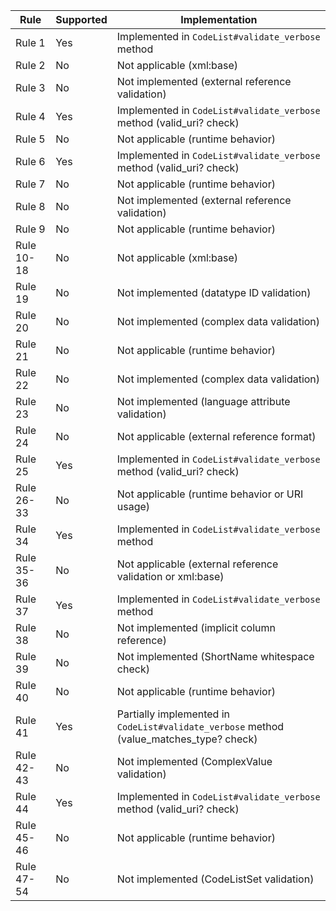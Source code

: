 | Rule | Supported | Implementation |
|------|-----------|----------------|
| Rule 1 | Yes | Implemented in `CodeList#validate_verbose` method |
| Rule 2 | No | Not applicable (xml:base) |
| Rule 3 | No | Not implemented (external reference validation) |
| Rule 4 | Yes | Implemented in `CodeList#validate_verbose` method (valid_uri? check) |
| Rule 5 | No | Not applicable (runtime behavior) |
| Rule 6 | Yes | Implemented in `CodeList#validate_verbose` method (valid_uri? check) |
| Rule 7 | No | Not applicable (runtime behavior) |
| Rule 8 | No | Not implemented (external reference validation) |
| Rule 9 | No | Not applicable (runtime behavior) |
| Rule 10-18 | No | Not applicable (xml:base) |
| Rule 19 | No | Not implemented (datatype ID validation) |
| Rule 20 | No | Not implemented (complex data validation) |
| Rule 21 | No | Not applicable (runtime behavior) |
| Rule 22 | No | Not implemented (complex data validation) |
| Rule 23 | No | Not implemented (language attribute validation) |
| Rule 24 | No | Not applicable (external reference format) |
| Rule 25 | Yes | Implemented in `CodeList#validate_verbose` method (valid_uri? check) |
| Rule 26-33 | No | Not applicable (runtime behavior or URI usage) |
| Rule 34 | Yes | Implemented in `CodeList#validate_verbose` method |
| Rule 35-36 | No | Not applicable (external reference validation or xml:base) |
| Rule 37 | Yes | Implemented in `CodeList#validate_verbose` method |
| Rule 38 | No | Not implemented (implicit column reference) |
| Rule 39 | No | Not implemented (ShortName whitespace check) |
| Rule 40 | No | Not applicable (runtime behavior) |
| Rule 41 | Yes | Partially implemented in `CodeList#validate_verbose` method (value_matches_type? check) |
| Rule 42-43 | No | Not implemented (ComplexValue validation) |
| Rule 44 | Yes | Implemented in `CodeList#validate_verbose` method (valid_uri? check) |
| Rule 45-46 | No | Not applicable (runtime behavior) |
| Rule 47-54 | No | Not implemented (CodeListSet validation) |
